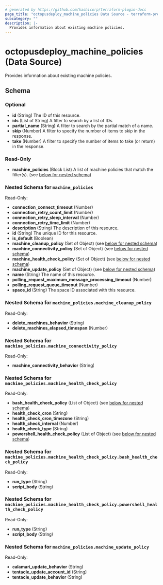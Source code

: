 ```yaml
---
# generated by https://github.com/hashicorp/terraform-plugin-docs
page_title: "octopusdeploy_machine_policies Data Source - terraform-provider-octopusdeploy"
subcategory: ""
description: |-
  Provides information about existing machine policies.
---
```


# octopusdeploy_machine_policies (Data Source)

Provides information about existing machine policies.



<!-- schema generated by tfplugindocs -->
## Schema

### Optional

- **id** (String) The ID of this resource.
- **ids** (List of String) A filter to search by a list of IDs.
- **partial_name** (String) A filter to search by the partial match of a name.
- **skip** (Number) A filter to specify the number of items to skip in the response.
- **take** (Number) A filter to specify the number of items to take (or return) in the response.

### Read-Only

- **machine_policies** (Block List) A list of machine policies that match the filter(s). (see [below for nested schema](#nestedblock--machine_policies))

<a id="nestedblock--machine_policies"></a>
### Nested Schema for `machine_policies`

Read-Only:

- **connection_connect_timeout** (Number)
- **connection_retry_count_limit** (Number)
- **connection_retry_sleep_interval** (Number)
- **connection_retry_time_limit** (Number)
- **description** (String) The description of this resource.
- **id** (String) The unique ID for this resource.
- **is_default** (Boolean)
- **machine_cleanup_policy** (Set of Object) (see [below for nested schema](#nestedatt--machine_policies--machine_cleanup_policy))
- **machine_connectivity_policy** (Set of Object) (see [below for nested schema](#nestedatt--machine_policies--machine_connectivity_policy))
- **machine_health_check_policy** (Set of Object) (see [below for nested schema](#nestedatt--machine_policies--machine_health_check_policy))
- **machine_update_policy** (Set of Object) (see [below for nested schema](#nestedatt--machine_policies--machine_update_policy))
- **name** (String) The name of this resource.
- **polling_request_maximum_message_processing_timeout** (Number)
- **polling_request_queue_timeout** (Number)
- **space_id** (String) The space ID associated with this resource.

<a id="nestedatt--machine_policies--machine_cleanup_policy"></a>
### Nested Schema for `machine_policies.machine_cleanup_policy`

Read-Only:

- **delete_machines_behavior** (String)
- **delete_machines_elapsed_timespan** (Number)


<a id="nestedatt--machine_policies--machine_connectivity_policy"></a>
### Nested Schema for `machine_policies.machine_connectivity_policy`

Read-Only:

- **machine_connectivity_behavior** (String)


<a id="nestedatt--machine_policies--machine_health_check_policy"></a>
### Nested Schema for `machine_policies.machine_health_check_policy`

Read-Only:

- **bash_health_check_policy** (List of Object) (see [below for nested schema](#nestedobjatt--machine_policies--machine_health_check_policy--bash_health_check_policy))
- **health_check_cron** (String)
- **health_check_cron_timezone** (String)
- **health_check_interval** (Number)
- **health_check_type** (String)
- **powershell_health_check_policy** (List of Object) (see [below for nested schema](#nestedobjatt--machine_policies--machine_health_check_policy--powershell_health_check_policy))

<a id="nestedobjatt--machine_policies--machine_health_check_policy--bash_health_check_policy"></a>
### Nested Schema for `machine_policies.machine_health_check_policy.bash_health_check_policy`

Read-Only:

- **run_type** (String)
- **script_body** (String)


<a id="nestedobjatt--machine_policies--machine_health_check_policy--powershell_health_check_policy"></a>
### Nested Schema for `machine_policies.machine_health_check_policy.powershell_health_check_policy`

Read-Only:

- **run_type** (String)
- **script_body** (String)



<a id="nestedatt--machine_policies--machine_update_policy"></a>
### Nested Schema for `machine_policies.machine_update_policy`

Read-Only:

- **calamari_update_behavior** (String)
- **tentacle_update_account_id** (String)
- **tentacle_update_behavior** (String)


